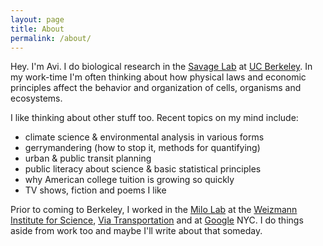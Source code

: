 ```yaml
---
layout: page
title: About
permalink: /about/
---
```


Hey. I'm Avi. I do biological research in the [Savage Lab](http://www.savagelab.com) at [UC Berkeley](http://www.berkeley.edu). In my work-time I'm often thinking about how physical laws and economic principles affect the behavior and organization of cells, organisms and ecosystems. 

I like thinking about other stuff too. Recent topics on my mind include: 
+ climate science & environmental analysis in various forms
+ gerrymandering (how to stop it, methods for quantifying)
+ urban & public transit planning
+ public literacy about science & basic statistical principles
+ why American college tuition is growing so quickly
+ TV shows, fiction and poems I like

Prior to coming to Berkeley, I worked in the [Milo Lab](https://www.weizmann.ac.il/plants/Milo/home) at the [Weizmann Institute for Science](https://www.weizmann.ac.il/),  [Via Transportation](http://ridewithvia.com/) and at [Google](www.google.com) NYC. I do things aside from work too and maybe I'll write about that someday. 
